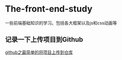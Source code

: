 # The-front-end-study
一些前端基础知识的学习。包括各大框架以及js和css动画等


## 记录一下上传项目到Github
[github之最简单的将项目上传到仓库](https://blog.csdn.net/android793062158/article/details/55058780)

